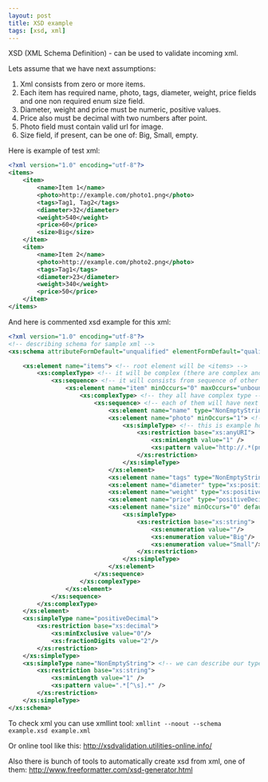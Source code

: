 ```yaml
---
layout: post
title: XSD example
tags: [xsd, xml]
---
```


XSD (XML Schema Definition) - can be used to validate incoming xml.

Lets assume that we have next assumptions:

1. Xml consists from zero or more items.
2. Each item has required name, photo, tags, diameter, weight, price fields and one non required enum size field.
3. Diameter, weight and price must be numeric, positive values.
4. Price also must be decimal with two numbers after point.
5. Photo field must contain valid url for image.
6. Size field, if present, can be one of: Big, Small, empty.

Here is example of test xml:

```xml
<?xml version="1.0" encoding="utf-8"?>
<items>
    <item>
        <name>Item 1</name>
        <photo>http://example.com/photo1.png</photo>
        <tags>Tag1, Tag2</tags>
        <diameter>32</diameter>
        <weight>540</weight>
        <price>60</price>
        <size>Big</size>
    </item>
    <item>
        <name>Item 2</name>
        <photo>http://example.com/photo2.png</photo>
        <tags>Tag1</tags>
        <diameter>23</diameter>
        <weight>340</weight>
        <price>50</price>
    </item>
</items>
```

And here is commented xsd example for this xml:

```xml
<?xml version="1.0" encoding="utf-8"?>
<!-- describing schema for sample xml -->
<xs:schema attributeFormDefault="unqualified" elementFormDefault="qualified" xmlns:xs="http://www.w3.org/2001/XMLSchema">

    <xs:element name="items"> <!-- root element will be <items> -->
        <xs:complexType> <!-- it will be complex (there are complex and simple) -->
            <xs:sequence> <!-- it will consists from sequence of other elements -->
                <xs:element name="item" minOccurs="0" maxOccurs="unbounded"> <!-- there will be zero or more <item> elements in sequence -->
                    <xs:complexType> <!-- they all have complex type -->
                        <xs:sequence> <!-- each of them will have next sequence of elements -->
                            <xs:element name="name" type="NonEmptyString" minOccurs="1"/> <!-- required (minOccurs="1") non empty (look for NonEmptyString at bottom) name field -->
                            <xs:element name="photo" minOccurs="1"> <!-- required photo with given pattern to validate urls for images -->
                                <xs:simpleType> <!-- this is example how to use additional restrictions for elements -->
                                    <xs:restriction base="xs:anyURI">
                                        <xs:minLength value="1" />
                                        <xs:pattern value="http://.*(png|jpg|jpeg|gif)" />
                                    </xs:restriction>
                                </xs:simpleType>
                            </xs:element>
                            <xs:element name="tags" type="NonEmptyString" minOccurs="1"/>
                            <xs:element name="diameter" type="xs:positiveInteger" minOccurs="1"/>
                            <xs:element name="weight" type="xs:positiveInteger" minOccurs="1"/>
                            <xs:element name="price" type="positiveDecimal" minOccurs="1"/>
                            <xs:element name="size" minOccurs="0" default=""> <!-- example of enum field -->
                                <xs:simpleType>
                                    <xs:restriction base="xs:string">
                                        <xs:enumeration value=""/>
                                        <xs:enumeration value="Big"/>
                                        <xs:enumeration value="Small"/>
                                    </xs:restriction>
                                </xs:simpleType>
                            </xs:element>
                        </xs:sequence>
                    </xs:complexType>
                </xs:element>
            </xs:sequence>
        </xs:complexType>
    </xs:element>
    <xs:simpleType name="positiveDecimal">
        <xs:restriction base="xs:decimal">
            <xs:minExclusive value="0"/>
            <xs:fractionDigits value="2"/>
        </xs:restriction>
    </xs:simpleType>
    <xs:simpleType name="NonEmptyString"> <!-- we can describe our types separately to reuse them later -->
        <xs:restriction base="xs:string">
            <xs:minLength value="1" />
            <xs:pattern value=".*[^\s].*" />
        </xs:restriction>
    </xs:simpleType>
</xs:schema>
```

To check xml you can use xmllint tool: `xmllint --noout --schema example.xsd example.xml`

Or online tool like this: http://xsdvalidation.utilities-online.info/

Also there is bunch of tools to automatically create xsd from xml, one of them: http://www.freeformatter.com/xsd-generator.html

